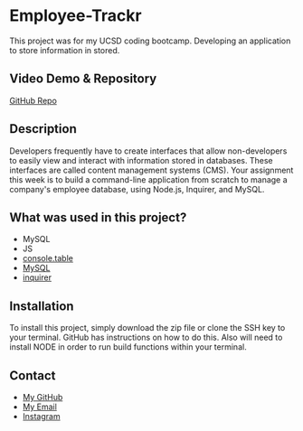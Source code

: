 # Employee-Trackr

This project was for my UCSD coding bootcamp. Developing an application to store information in stored.

## Video Demo & Repository

[GitHub Repo](https://github.com/latommyla/Employee-Trackr)

## Description

Developers frequently have to create interfaces that allow non-developers to easily view and interact with information stored in databases. These interfaces are called content management systems (CMS). Your assignment this week is to build a command-line application from scratch to manage a company's employee database, using Node.js, Inquirer, and MySQL.

## What was used in this project?

- MySQL
- JS
- [console.table](https://www.npmjs.com/package/console.table)
- [MySQL](https://www.npmjs.com/package/mysql)
- [inquirer](https://www.npmjs.com/package/inquirer)

## Installation 

To install this project, simply download the zip file or clone the SSH key to your terminal. GitHub has instructions on how to do this. Also will need to install NODE in order to run build functions within your terminal.

## Contact 

* [My GitHub](https://github.com/latommyla)
* [My Email](mailto:tommyl.dmd@gmail.com)
* [Instagram](https://instagram.com/latommyla)